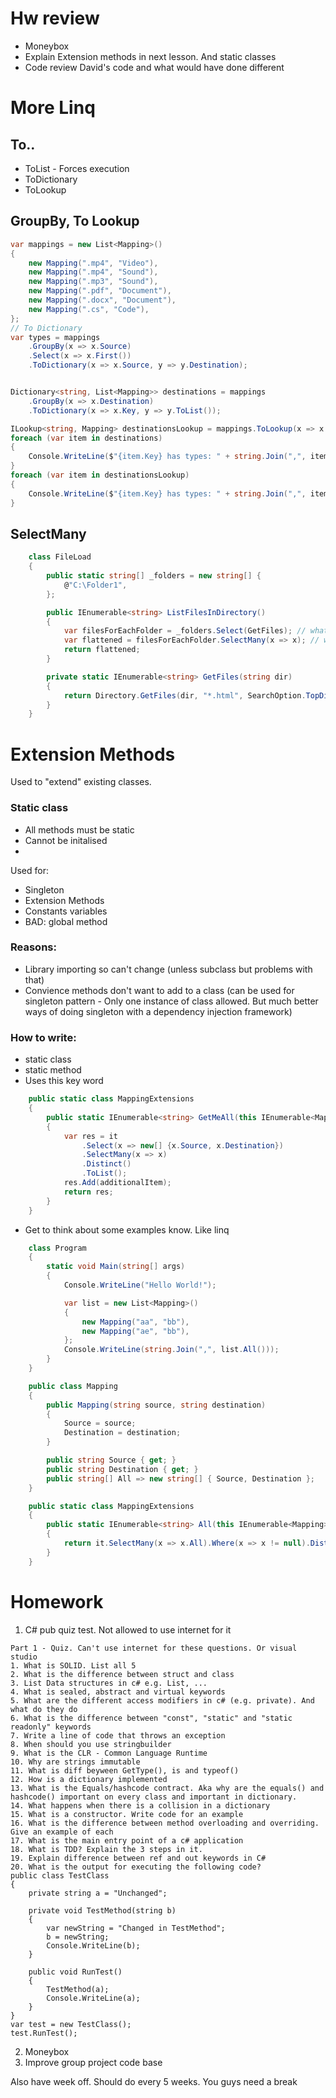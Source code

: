 # Hw review
- Moneybox
- Explain Extension methods in next lesson. And static classes
- Code review David's code and what would have done different

# More Linq
## To..
- ToList - Forces execution
- ToDictionary
- ToLookup

## GroupBy, To Lookup
```cs
var mappings = new List<Mapping>()
{
    new Mapping(".mp4", "Video"),
    new Mapping(".mp4", "Sound"),
    new Mapping(".mp3", "Sound"),
    new Mapping(".pdf", "Document"),
    new Mapping(".docx", "Document"),
    new Mapping(".cs", "Code"),
};
// To Dictionary 
var types = mappings
    .GroupBy(x => x.Source)
    .Select(x => x.First())
    .ToDictionary(x => x.Source, y => y.Destination);


Dictionary<string, List<Mapping>> destinations = mappings
    .GroupBy(x => x.Destination)
    .ToDictionary(x => x.Key, y => y.ToList());

ILookup<string, Mapping> destinationsLookup = mappings.ToLookup(x => x.Destination);
foreach (var item in destinations)
{
    Console.WriteLine($"{item.Key} has types: " + string.Join(",", item.Value));
}
foreach (var item in destinationsLookup)
{
    Console.WriteLine($"{item.Key} has types: " + string.Join(",", item));
}

```

## SelectMany
```cs
    class FileLoad
    {
        public static string[] _folders = new string[] {
            @"C:\Folder1",
        };

        public IEnumerable<string> ListFilesInDirectory()
        {
            var filesForEachFolder = _folders.Select(GetFiles); // what is the type of this?
            var flattened = filesForEachFolder.SelectMany(x => x); // what is the type of this?
            return flattened;
        }

        private static IEnumerable<string> GetFiles(string dir)
        {
            return Directory.GetFiles(dir, "*.html", SearchOption.TopDirectoryOnly).ToList();
        }
    }
```

# Extension Methods
Used to "extend" existing classes.


### Static class
- All methods must be static
- Cannot be initalised 
- 
Used for: 
- Singleton
- Extension Methods
- Constants variables
- BAD: global method

### Reasons:
- Library importing so can't change (unless subclass but problems with that)
- Convience methods don't want to add to a class (can be used for singleton pattern - Only one instance of class allowed. But much better ways of doing singleton with a dependency injection framework)



### How to write:
- static class
- static method
- Uses this key word

```cs
    public static class MappingExtensions
    {
        public static IEnumerable<string> GetMeAll(this IEnumerable<Mapping> it, string additionalItem)
        {
            var res = it
                .Select(x => new[] {x.Source, x.Destination})
                .SelectMany(x => x)
                .Distinct()
                .ToList();
            res.Add(additionalItem);
            return res;
        }
    }
```


- Get to think about some examples know. Like linq

```cs 
    class Program
    {
        static void Main(string[] args)
        {
            Console.WriteLine("Hello World!");

            var list = new List<Mapping>()
            {
                new Mapping("aa", "bb"),
                new Mapping("ae", "bb"),
            };
            Console.WriteLine(string.Join(",", list.All()));
        }
    }

    public class Mapping
    {
        public Mapping(string source, string destination)
        {
            Source = source;
            Destination = destination;
        }

        public string Source { get; }
        public string Destination { get; }
        public string[] All => new string[] { Source, Destination };
    }

    public static class MappingExtensions
    {
        public static IEnumerable<string> All(this IEnumerable<Mapping> it)
        {
            return it.SelectMany(x => x.All).Where(x => x != null).Distinct();
        }
    }
```



# Homework
1. C# pub quiz test. Not allowed to use internet for it
```
Part 1 - Quiz. Can't use internet for these questions. Or visual studio
1. What is SOLID. List all 5
2. What is the difference between struct and class
3. List Data structures in c# e.g. List, ... 
4. What is sealed, abstract and virtual keywords 
5. What are the different access modifiers in c# (e.g. private). And what do they do 
6. What is the difference between "const", "static" and "static readonly" keywords
7. Write a line of code that throws an exception 
8. When should you use stringbuilder 
9. What is the CLR - Common Language Runtime
10. Why are strings immutable
11. What is diff beyween GetType(), is and typeof()
12. How is a dictionary implemented
13. What is the Equals/hashcode contract. Aka why are the equals() and hashcode() important on every class and important in dictionary. 
14. What happens when there is a collision in a dictionary
15. What is a constructor. Write code for an example
16. What is the difference between method overloading and overriding. Give an example of each 
17. What is the main entry point of a c# application 
18. What is TDD? Explain the 3 steps in it. 
19. Explain difference between ref and out keywords in C#
20. What is the output for executing the following code?
public class TestClass
{
    private string a = "Unchanged";
    
    private void TestMethod(string b)
    {
        var newString = "Changed in TestMethod";
        b = newString;
        Console.WriteLine(b);
    }
    
    public void RunTest()
    {
        TestMethod(a);
        Console.WriteLine(a);
    }
}
var test = new TestClass();
test.RunTest();
```
2. Moneybox
3. Improve group project code base


Also have week off. Should do every 5 weeks. You guys need a break
